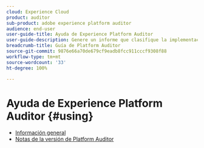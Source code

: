 ```yaml
---
cloud: Experience Cloud
product: auditor
sub-product: adobe experience platform auditor
audience: end-user
user-guide-title: Ayuda de Experience Platform Auditor
user-guide-description: Genere un informe que clasifique la implementación de Adobe Experience Cloud, con indicadores sobre cómo mejorarla.
breadcrumb-title: Guía de Platform Auditor
source-git-commit: 9876e66a70de679cf9eadb8fcc911cccf9308f88
workflow-type: tm+mt
source-wordcount: '33'
ht-degree: 100%

---
```



# Ayuda de Experience Platform Auditor {#using}

+ [Información general](overview.md)
+ [Notas de la versión de Platform Auditor](release-notes.md)
